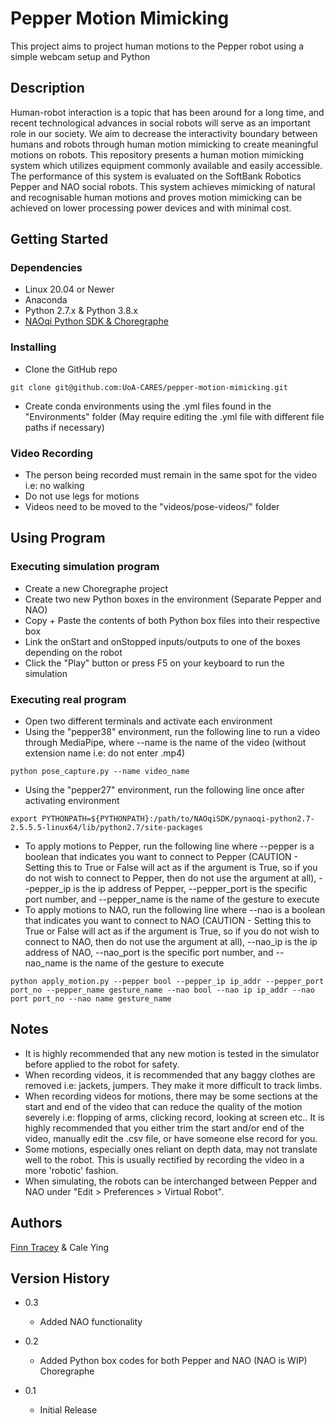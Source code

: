 # Pepper Motion Mimicking

This project aims to project human motions to the Pepper robot using a simple webcam setup and Python

## Description

Human-robot interaction is a topic that has been around for a long time, and recent technological advances in social robots will serve as an important role in our society. We aim to decrease the interactivity boundary between humans and robots through human motion mimicking to create meaningful motions on robots. This repository presents a human motion mimicking system which utilizes equipment commonly available and easily accessible. The performance of this system is evaluated on the SoftBank Robotics Pepper and NAO social robots. This system achieves mimicking of natural and recognisable human motions and proves motion mimicking can be achieved on lower processing power devices and with minimal cost.

## Getting Started

### Dependencies

* Linux 20.04 or Newer
* Anaconda
* Python 2.7.x & Python 3.8.x
* [NAOqi Python SDK & Choregraphe](https://www.aldebaran.com/en/support/pepper-naoqi-2-9/downloads-softwares)

### Installing

* Clone the GitHub repo
```
git clone git@github.com:UoA-CARES/pepper-motion-mimicking.git
```
* Create conda environments using the .yml files found in the "Environments" folder (May require editing the .yml file with different file paths if necessary)

### Video Recording

* The person being recorded must remain in the same spot for the video i.e: no walking
* Do not use legs for motions
* Videos need to be moved to the "videos/pose-videos/" folder

## Using Program
### Executing simulation program

* Create a new Choregraphe project
* Create two new Python boxes in the environment (Separate Pepper and NAO)
* Copy + Paste the contents of both Python box files into their respective box
* Link the onStart and onStopped inputs/outputs to one of the boxes depending on the robot
* Click the "Play" button or press F5 on your keyboard to run the simulation

### Executing real program

* Open two different terminals and activate each environment
* Using the "pepper38" environment, run the following line to run a video through MediaPipe, where --name is the name of the video (without extension name i.e: do not enter .mp4)
```
python pose_capture.py --name video_name
```

* Using the "pepper27" environment, run the following line once after activating environment
```
export PYTHONPATH=${PYTHONPATH}:/path/to/NAOqiSDK/pynaoqi-python2.7-2.5.5.5-linux64/lib/python2.7/site-packages
```
* To apply motions to Pepper, run the following line where --pepper is a boolean that indicates you want to connect to Pepper (CAUTION - Setting this to True or False will act as if the argument is True, so if you do not wish to connect to Pepper, then do not use the argument at all), --pepper_ip is the ip address of Pepper, --pepper_port is the specific port number, and --pepper_name is the name of the gesture to execute
* To apply motions to NAO, run the following line where --nao is a boolean that indicates you want to connect to NAO (CAUTION - Setting this to True or False will act as if the argument is True, so if you do not wish to connect to NAO, then do not use the argument at all), --nao_ip is the ip address of NAO, --nao_port is the specific port number, and --nao_name is the name of the gesture to execute
```
python apply_motion.py --pepper bool --pepper_ip ip_addr --pepper_port port_no --pepper_name gesture_name --nao bool --nao ip ip_addr --nao port port_no --nao name gesture_name
```

## Notes

* It is highly recommended that any new motion is tested in the simulator before applied to the robot for safety.
* When recording videos, it is recommended that any baggy clothes are removed i.e: jackets, jumpers. They make it more difficult to track limbs.
* When recording videos for motions, there may be some sections at the start and end of the video that can reduce the quality of the motion severely i.e: flopping of arms, clicking record, looking at screen etc.. It is highly recommended that you either trim the start and/or end of the video, manually edit the .csv file, or have someone else record for you.
* Some motions, especially ones reliant on depth data, may not translate well to the robot. This is usually rectified by recording the video in a more 'robotic' fashion.
* When simulating, the robots can be interchanged between Pepper and NAO under "Edit > Preferences > Virtual Robot".


## Authors

[Finn Tracey](ftra778@aucklanduni.ac.nz) & Cale Ying

## Version History
* 0.3
    * Added NAO functionality

* 0.2
    * Added Python box codes for both Pepper and NAO (NAO is WIP) Choregraphe

* 0.1
    * Initial Release